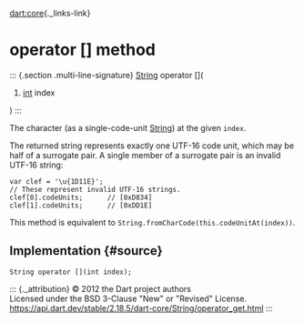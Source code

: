 [dart:core](../../dart-core/dart-core-library){._links-link}

operator \[\] method
====================

::: {.section .multi-line-signature}
[String](../string-class) operator \[\](

1.  [int](../int-class) index

)
:::

The character (as a single-code-unit [String](../string-class)) at the
given `index`.

The returned string represents exactly one UTF-16 code unit, which may
be half of a surrogate pair. A single member of a surrogate pair is an
invalid UTF-16 string:

``` {.language-dart data-language="dart"}
var clef = '\u{1D11E}';
// These represent invalid UTF-16 strings.
clef[0].codeUnits;      // [0xD834]
clef[1].codeUnits;      // [0xDD1E]
```

This method is equivalent to
`String.fromCharCode(this.codeUnitAt(index))`.

Implementation {#source}
--------------

``` {.language-dart data-language="dart"}
String operator [](int index);
```

::: {._attribution}
© 2012 the Dart project authors\
Licensed under the BSD 3-Clause \"New\" or \"Revised\" License.\
<https://api.dart.dev/stable/2.18.5/dart-core/String/operator_get.html>
:::
